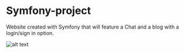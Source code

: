 # Symfony-project

Website created with Symfony that will feature a Chat and a blog with a login/sign in option.

![alt text](https://nsa40.casimages.com/img/2020/12/06/201206125921409952.png)

